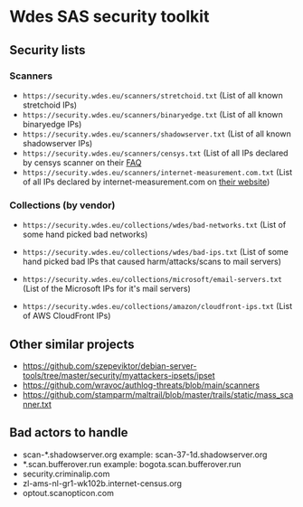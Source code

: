 # Wdes SAS security toolkit

## Security lists

### Scanners

- `https://security.wdes.eu/scanners/stretchoid.txt` (List of all known stretchoid IPs)
- `https://security.wdes.eu/scanners/binaryedge.txt` (List of all known binaryedge IPs)
- `https://security.wdes.eu/scanners/shadowserver.txt` (List of all known shadowserver IPs)
- `https://security.wdes.eu/scanners/censys.txt` (List of all IPs declared by censys scanner on their [FAQ](https://docs.censys.com/docs/opt-out-of-data-collection)
- `https://security.wdes.eu/scanners/internet-measurement.com.txt` (List of all IPs declared by internet-measurement.com on [their website](https://internet-measurement.com/#ips))

### Collections (by vendor)

- `https://security.wdes.eu/collections/wdes/bad-networks.txt` (List of some hand picked bad networks)
- `https://security.wdes.eu/collections/wdes/bad-ips.txt` (List of some hand picked bad IPs that caused harm/attacks/scans to mail servers)

- `https://security.wdes.eu/collections/microsoft/email-servers.txt` (List of the Microsoft IPs for it's mail servers)
- `https://security.wdes.eu/collections/amazon/cloudfront-ips.txt` (List of AWS CloudFront IPs)

## Other similar projects

- https://github.com/szepeviktor/debian-server-tools/tree/master/security/myattackers-ipsets/ipset
- https://github.com/wravoc/authlog-threats/blob/main/scanners
- https://github.com/stamparm/maltrail/blob/master/trails/static/mass_scanner.txt

## Bad actors to handle

- scan-*.shadowserver.org example: scan-37-1d.shadowserver.org
- *.scan.bufferover.run example: bogota.scan.bufferover.run
- security.criminalip.com
- zl-ams-nl-gr1-wk102b.internet-census.org
- optout.scanopticon.com

